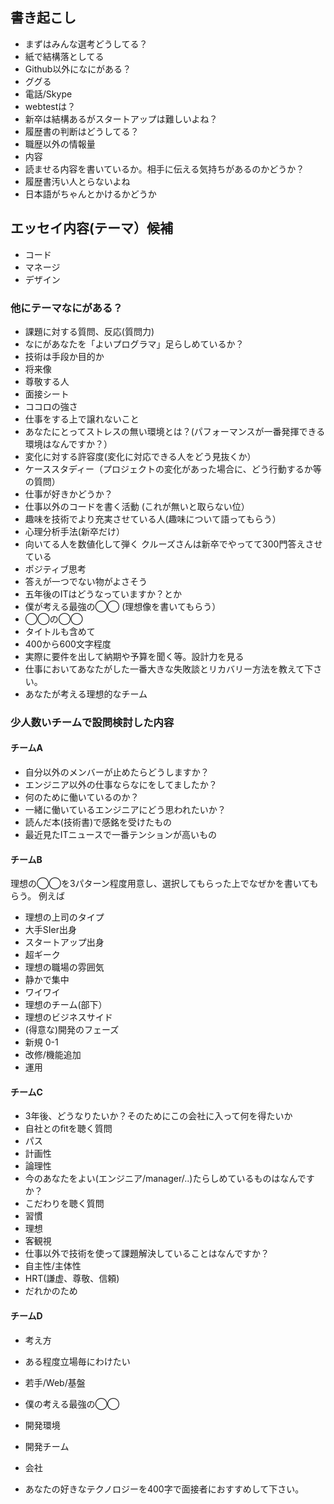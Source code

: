 ## 書き起こし

- まずはみんな選考どうしてる？
 - 紙で結構落としてる
 - Github以外になにがある？
  - ググる
  - 電話/Skype
 - webtestは？
  - 新卒は結構あるがスタートアップは難しいよね？
 - 履歴書の判断はどうしてる？
  - 職歴以外の情報量
  - 内容
   - 読ませる内容を書いているか。相手に伝える気持ちがあるのかどうか？
   - 履歴書汚い人とらないよね
   - 日本語がちゃんとかけるかどうか

## エッセイ内容(テーマ）候補
 - コード
 - マネージ
 - デザイン

### 他にテーマなにがある？
 - 課題に対する質問、反応(質問力)
 - なにがあなたを「よいプログラマ」足らしめているか？
 - 技術は手段か目的か
 - 将来像
 - 尊敬する人
 - 面接シート
 - ココロの強さ
 - 仕事をする上で譲れないこと
 - あなたにとってストレスの無い環境とは？(パフォーマンスが一番発揮できる環境はなんですか？）
 - 変化に対する許容度(変化に対応できる人をどう見抜くか）
 - ケーススタディー（プロジェクトの変化があった場合に、どう行動するか等の質問）
 - 仕事が好きかどうか？
 - 仕事以外のコードを書く活動 (これが無いと取らない位）
 - 趣味を技術でより充実させている人(趣味について語ってもらう）
 - 心理分析手法(新卒だけ）
  - 向いてる人を数値化して弾く クルーズさんは新卒でやってて300門答えさせている
 - ポジティブ思考
 - 答えが一つでない物がよさそう
 - 五年後のITはどうなっていますか？とか
 - 僕が考える最強の◯◯ (理想像を書いてもらう）
 - ◯◯の◯◯
  - タイトルも含めて
  - 400から600文字程度
 - 実際に要件を出して納期や予算を聞く等。設計力を見る
 - 仕事においてあなたがした一番大きな失敗談とリカバリー方法を教えて下さい。
 - あなたが考える理想的なチーム


### 少人数いチームで設問検討した内容

#### チームA
 - 自分以外のメンバーが止めたらどうしますか？
 - エンジニア以外の仕事ならなにをしてましたか？
 - 何のために働いているのか？
 - 一緒に働いているエンジニアにどう思われたいか？
 - 読んだ本(技術書)で感銘を受けたもの
 - 最近見たITニュースで一番テンションが高いもの


#### チームB
理想の◯◯を3パターン程度用意し、選択してもらった上でなぜかを書いてもらう。
例えば
 - 理想の上司のタイプ
  - 大手SIer出身
  - スタートアップ出身
  - 超ギーク
 - 理想の職場の雰囲気
  - 静かで集中
  - ワイワイ
 - 理想のチーム(部下）
 - 理想のビジネスサイド
 - (得意な)開発のフェーズ
  - 新規 0-1
  - 改修/機能追加
  - 運用

#### チームC
 - 3年後、どうなりたいか？そのためにこの会社に入って何を得たいか
  - 自社とのfitを聴く質問
  - パス
  - 計画性
  - 論理性
 - 今のあなたをよい(エンジニア/manager/..)たらしめているものはなんですか？
  - こだわりを聴く質問
  - 習慣
  - 理想
  - 客観視
 - 仕事以外で技術を使って課題解決していることはなんですか？
  - 自主性/主体性
  - HRT(謙虚、尊敬、信頼)
  - だれかのため

#### チームD
 - 考え方
  - ある程度立場毎にわけたい
   - 若手/Web/基盤

 - 僕の考える最強の◯◯
  - 開発環境
  - 開発チーム
  - 会社
 - あなたの好きなテクノロジーを400字で面接者におすすめして下さい。

